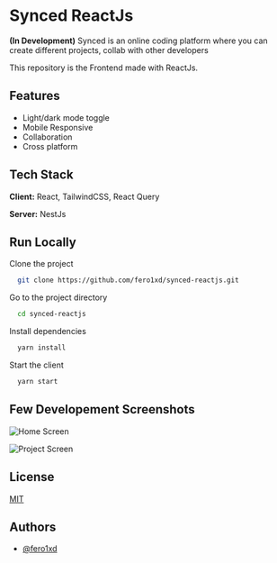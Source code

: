 # Synced ReactJs

**(In Development)** Synced is an online coding platform where you can create different projects, collab with other developers

This repository is the Frontend made with ReactJs.
## Features

- Light/dark mode toggle
- Mobile Responsive
- Collaboration
- Cross platform



## Tech Stack

**Client:** React, TailwindCSS, React Query

**Server:** NestJs


## Run Locally

Clone the project

```bash
  git clone https://github.com/fero1xd/synced-reactjs.git
```

Go to the project directory

```bash
  cd synced-reactjs
```

Install dependencies

```bash
  yarn install
```

Start the client

```bash
  yarn start
```


## Few Developement Screenshots

![Home Screen](https://cdn-fero.tk/synced/home.png)

![Project Screen](https://cdn-fero.tk/sycned/project.png)

## License

[MIT](https://choosealicense.com/licenses/mit/)


## Authors

- [@fero1xd](https://www.github.com/fero1xd)
